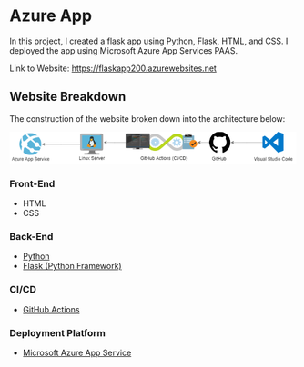 # Azure App
In this project, I created a flask app using Python, Flask, HTML, and CSS. I deployed the app using Microsoft Azure App Services PAAS.

Link to Website: https://flaskapp200.azurewebsites.net


## Website Breakdown

The construction of the website broken down into the architecture below:

![azapp](https://github.com/rjones18/Images/blob/main/Azure%20App%20Service.drawio.png)

### Front-End

- HTML
- CSS


### Back-End 

- [Python](https://www.python.org/) 
- [Flask (Python Framework)](https://flask.palletsprojects.com/en/1.1.x/)


### CI/CD

- [GitHub Actions](https://github.com/features/actions)


### Deployment Platform

- [Microsoft Azure App Service](https://azure.microsoft.com/en-us/services/app-service/)
